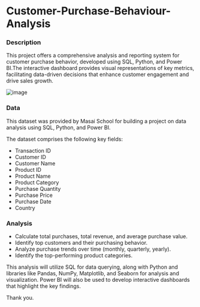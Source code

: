 # Customer-Purchase-Behaviour-Analysis
### Description
This project offers a comprehensive analysis and reporting system for customer purchase behavior, developed using SQL, Python, and Power BI.The interactive dashboard provides visual representations of key metrics, facilitating data-driven decisions that enhance customer engagement and drive sales growth.

![image](https://github.com/user-attachments/assets/47f21f5f-b383-4959-829d-6920a333f49d)
### Data
This dataset was provided by Masai School for building a project on data analysis using SQL, Python, and Power BI.

The dataset comprises the following key fields:
- Transaction ID
- Customer ID
- Customer Name
- Product ID
- Product Name
- Product Category
- Purchase Quantity
- Purchase Price
- Purchase Date
- Country
### Analysis
- Calculate total purchases, total revenue, and average purchase value.
- Identify top customers and their purchasing behavior.
- Analyze purchase trends over time (monthly, quarterly, yearly).
- Identify the top-performing product categories.
  
This analysis will utilize SQL for data querying, along with Python and libraries like Pandas, NumPy, Matplotlib, and Seaborn for analysis and visualization. Power BI will also be used to develop interactive dashboards that highlight the key findings.

Thank you.



